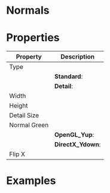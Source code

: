 # Normals


# Properties


| Property | Description| 
| -------- | -----------|
| Type |  |
| | **Standard**: <desc> |
| | **Detail**: <desc> |
| Width |  |
| Height |  |
| Detail Size |  |
| Normal Green |  |
| | **OpenGL_Yup**: <desc> |
| | **DirectX_Ydown**: <desc> |
| Flip X |  |




# Examples
